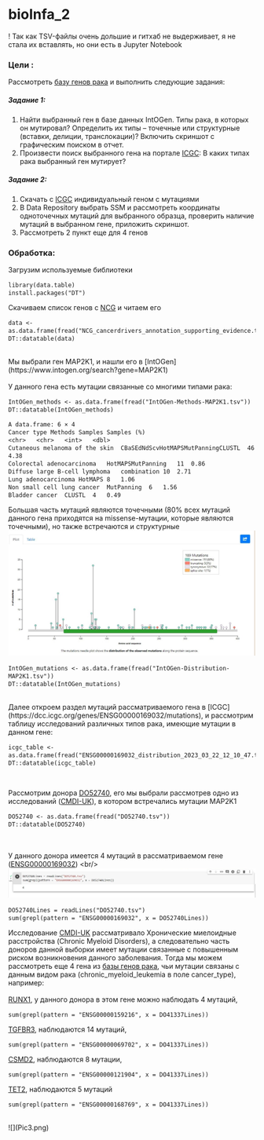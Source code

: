 # bioInfa_2
! Так как TSV-файлы очень дольшие и гитхаб не выдерживает, я не стала их вставлять, но они есть в Jupyter Notebook

### Цели : 

Рассмотреть [базу генов рака](http://ncg.kcl.ac.uk/download.php) и выполнить следующие задания:

##### Задание 1:
  1. Найти выбранный ген в базе данных IntOGen. Типы рака, в которых он мутировал? Определить их типы – точечные или структурные (вставки, делиции, транслокации)? Включить скриншот с графическим поиском в отчет.
  2. Произвести поиск выбранного гена на портале [ICGC](https://dcc.icgc.org/): В каких типах рака выбранный ген мутирует?
  
##### Задание 2:  
  1. Скачать с [ICGC](https://dcc.icgc.org/) индивидуальный геном с мутациями
  2. В Data Repository выбрать SSM и рассмотреть координаты одноточечных мутаций для выбранного образца, проверить наличие мутаций в выбранном гене, приложить скриншот.
  3. Рассмотреть 2 пункт еще для 4 генов
  
### Обработка:

Загрузим используемые библиотеки

```{r setoptions & load_library, warning=FALSE,message=FALSE}
library(data.table)
install.packages("DT")
```

Скачиваем список генов с [NCG](http://ncg.kcl.ac.uk/download.php) и читаем его

```{r read}
data <- as.data.frame(fread("NCG_cancerdrivers_annotation_supporting_evidence.tsv"))
DT::datatable(data)
```
<br/>
Мы выбрали ген MAP2K1, и нашли его в [IntOGen](https://www.intogen.org/search?gene=MAP2K1)<br/>
<br/>
У данного гена есть мутации связанные со многими типами рака:

```{r IntOGen Methods}
IntOGen_methods <- as.data.frame(fread("IntOGen-Methods-MAP2K1.tsv"))
DT::datatable(IntOGen_methods)
```

```
A data.frame: 6 × 4
Cancer type	Methods	Samples	Samples (%)
<chr>	<chr>	<int>	<dbl>
Cutaneous melanoma of the skin	CBaSEdNdScvHotMAPSMutPanningCLUSTL	46	4.38
Colorectal adenocarcinoma	HotMAPSMutPanning	11	0.86
Diffuse large B-cell lymphoma	combination	10	2.71
Lung adenocarcinoma	HotMAPS	8	1.06
Non small cell lung cancer	MutPanning	6	1.56
Bladder cancer	CLUSTL	4	0.49

```

Большая часть мутаций являются точечными (80% всех мутаций данного гена приходятся на missense-мутации, которые являются точечными), но также встречаются и структурные
<br/>
![](Pic1.png)
<br/>

```{r IntOGen mutations}
IntOGen_mutations <- as.data.frame(fread("IntOGen-Distribution-MAP2K1.tsv"))
DT::datatable(IntOGen_mutations)
```
<br/>
Далее откроем раздел мутаций рассматриваемого гена в [ICGC](https://dcc.icgc.org/genes/ENSG00000169032/mutations), и рассмотрим таблицу исследований различных типов рака, имеющие мутации в данном гене:

```{r ICGC mutations}
icgc_table <- as.data.frame(fread("ENSG00000169032_distribution_2023_03_22_12_10_47.tsv"))
DT::datatable(icgc_table)
```
<br/>

Рассмотрим донора [DO52740](https://dcc.icgc.org/donors/DO52740), его мы выбрали рассмотрев одно из исследований ([CMDI-UK](https://dcc.icgc.org/projects/CMDI-UK)), в котором встречались мутации MAP2K1

```{r ICGC DO52740,warning=FALSE}
DO52740 <- as.data.frame(fread("DO52740.tsv"))
DT::datatable(DO52740)
```
<br/><br/>
У данного донора имеется 4 мутаций в рассматриваемом гене ([ENSG00000169032]([https://dcc.icgc.org/genes/ENSG00000121879?mutations=%7B%22from%22:1%7D](https://www.ensembl.org/Homo_sapiens/Gene/Summary?db=core;g=ENSG00000169032;r=15:66386837-66491656)))
<br/>
![](Pic2.png)
<br/>

```{r MAP2K1}
DO52740Lines = readLines("DO52740.tsv")
sum(grepl(pattern = "ENSG00000169032", x = DO52740Lines))
```
Исследование [CMDI-UK](https://dcc.icgc.org/projects/CMDI-UK) рассматривало Хронические миелоидные расстройства (Chronic Myeloid Disorders), а следовательно часть доноров данной выборки имеет мутации связанные с повышенным риском возникновения данного заболевания. Тогда мы можем рассмотреть еще 4 гена из [базы генов рака](http://ncg.kcl.ac.uk/download.php), чьи мутации связаны с данным видом рака (chronic_myeloid_leukemia в поле cancer_type), например:
<br/><br/>
[RUNX1](https://dcc.icgc.org/genes/ENSG00000198796), у данного донора в этом гене можно наблюдать 4 мутаций,

```{r RUNX1}
sum(grepl(pattern = "ENSG00000159216", x = DO41337Lines))
```

[TGFBR3](https://dcc.icgc.org/genes/ENSG00000069702), наблюдаются 14 мутаций,

```{r TGFBR3}
sum(grepl(pattern = "ENSG00000069702", x = DO41337Lines))
```

[CSMD2](https://dcc.icgc.org/genes/ENSG00000121904), наблюдаются 8 мутации,

```{r CSMD2}
sum(grepl(pattern = "ENSG00000121904", x = DO41337Lines))
```

[TET2](https://dcc.icgc.org/genes/ENSG00000168769), наблюдаются 5 мутаций

```{r TET2}
sum(grepl(pattern = "ENSG00000168769", x = DO41337Lines))
```
<br/>
![](Pic3.png)
<br/>
